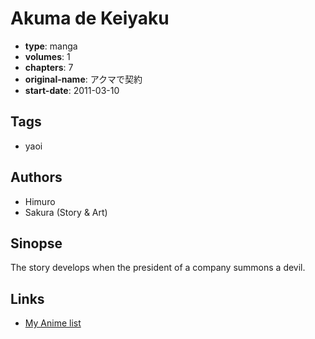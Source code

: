# Akuma de Keiyaku

-   **type**: manga
-   **volumes**: 1
-   **chapters**: 7
-   **original-name**: アクマで契約
-   **start-date**: 2011-03-10

## Tags

-   yaoi

## Authors

-   Himuro
-   Sakura (Story & Art)

## Sinopse

The story develops when the president of a company summons a devil.

## Links

-   [My Anime list](https://myanimelist.net/manga/35655/Akuma_de_Keiyaku)
